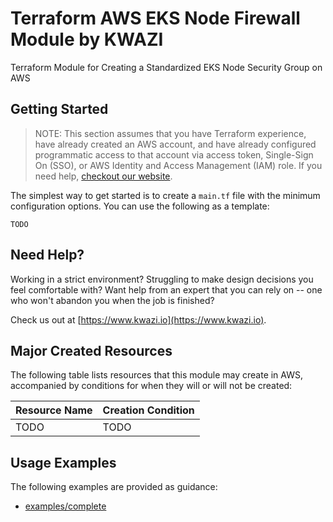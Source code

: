 # Terraform AWS EKS Node Firewall Module by KWAZI

Terraform Module for Creating a Standardized EKS Node Security Group on AWS

## Getting Started

> NOTE: This section assumes that you have Terraform experience, have already created an AWS account, and have already configured programmatic access to that account via access token, Single-Sign On (SSO), or AWS Identity and Access Management (IAM) role. If you need help, [checkout our website](https://www.kwazi.io).

The simplest way to get started is to create a `main.tf` file with the minimum configuration options. You can use the following as a template:

```HCL
TODO
```

## Need Help?

Working in a strict environment? Struggling to make design decisions you feel comfortable with? Want help from an expert that you can rely on -- one who won't abandon you when the job is finished?

Check us out at [https://www.kwazi.io](https://www.kwazi.io).

## Major Created Resources

The following table lists resources that this module may create in AWS, accompanied by conditions for when they will or will not be created:

Resource Name | Creation Condition
--- | ---
TODO | TODO

## Usage Examples

The following examples are provided as guidance:

* [examples/complete](examples/complete/main.tf)
